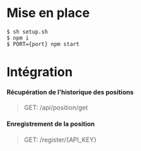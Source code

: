 # Mise en place
```
$ sh setup.sh
$ npm i
$ PORT={port} npm start
```

# Intégration
#### Récupération de l'historique des positions
> GET: /api/position/get
  
#### Enregistrement de la position
> GET: /register/{API_KEY}
